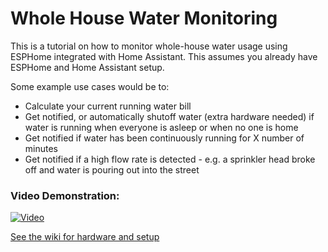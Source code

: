 # Whole House Water Monitoring
This is a tutorial on how to monitor whole-house water usage using ESPHome integrated with Home Assistant. This assumes you already have ESPHome and Home Assistant setup.

Some example use cases would be to: 
* Calculate your current running water bill
* Get notified, or automatically shutoff water (extra hardware needed) if water is running when everyone is asleep or when no one is home
* Get notified if water has been continuously running for X number of minutes
* Get notified if a high flow rate is detected - e.g. a sprinkler head broke off and water is pouring out into the street
### Video Demonstration:
[![Video](https://img.youtube.com/vi/eFGmmyVEjPk/0.jpg)](https://www.youtube.com/watch?v=eFGmmyVEjPk)

[See the wiki for hardware and setup](https://github.com/J-Pipe/Whole-House-Water-Monitoring/wiki/Installation-and-Setup)
